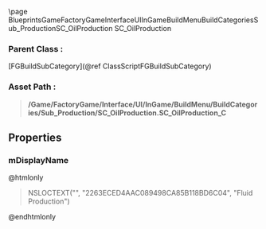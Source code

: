 \page BlueprintsGameFactoryGameInterfaceUIInGameBuildMenuBuildCategoriesSub_ProductionSC_OilProduction SC_OilProduction
### Parent Class :
[FGBuildSubCategory](@ref ClassScriptFGBuildSubCategory)
### Asset Path :
<b><blockquote>/Game/FactoryGame/Interface/UI/InGame/BuildMenu/BuildCategories/Sub_Production/SC_OilProduction.SC_OilProduction_C</blockquote></b>
## Properties

### mDisplayName
@htmlonly
<blockquote>NSLOCTEXT("", "2263ECED4AAC089498CA85B118BD6C04", "Fluid Production")</blockquote>
@endhtmlonly

